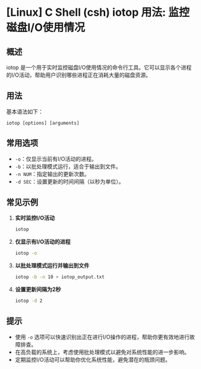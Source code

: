 # [Linux] C Shell (csh) iotop 用法: 监控磁盘I/O使用情况

## 概述
iotop 是一个用于实时监控磁盘I/O使用情况的命令行工具。它可以显示各个进程的I/O活动，帮助用户识别哪些进程正在消耗大量的磁盘资源。

## 用法
基本语法如下：
```
iotop [options] [arguments]
```

## 常用选项
- `-o`：仅显示当前有I/O活动的进程。
- `-b`：以批处理模式运行，适合于输出到文件。
- `-n NUM`：指定输出的更新次数。
- `-d SEC`：设置更新的时间间隔（以秒为单位）。

## 常见示例
1. **实时监控I/O活动**
   ```bash
   iotop
   ```

2. **仅显示有I/O活动的进程**
   ```bash
   iotop -o
   ```

3. **以批处理模式运行并输出到文件**
   ```bash
   iotop -b -n 10 > iotop_output.txt
   ```

4. **设置更新间隔为2秒**
   ```bash
   iotop -d 2
   ```

## 提示
- 使用 `-o` 选项可以快速识别出正在进行I/O操作的进程，帮助你更有效地进行故障排查。
- 在高负载的系统上，考虑使用批处理模式以避免对系统性能的进一步影响。
- 定期监控I/O活动可以帮助你优化系统性能，避免潜在的瓶颈问题。